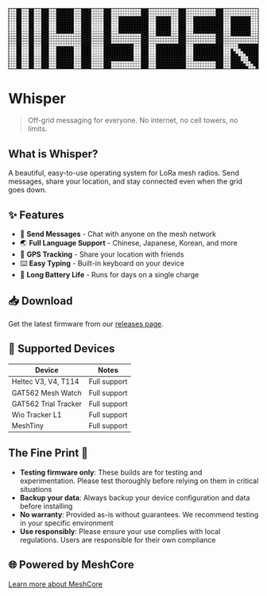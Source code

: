 <div align="center">
  <img src="assets/whisper.png" alt="Whisper">
</div>

# Whisper

> Off-grid messaging for everyone. No internet, no cell towers, no limits.

## What is Whisper?

A beautiful, easy-to-use operating system for LoRa mesh radios. Send messages, share your location, and stay connected even when the grid goes down.

## ✨ Features

- 📱 **Send Messages** - Chat with anyone on the mesh network
- 🌏 **Full Language Support** - Chinese, Japanese, Korean, and more
- 📍 **GPS Tracking** - Share your location with friends
- ⌨️ **Easy Typing** - Built-in keyboard on your device
- 🔋 **Long Battery Life** - Runs for days on a single charge

## 📥 Download

Get the latest firmware from our [releases page](https://github.com/csrutil/whisper-dev/releases).

## 📱 Supported Devices

| Device | Notes |
|--------|-------|
| Heltec V3, V4, T114 | Full support |
| GAT562 Mesh Watch | Full support |
| GAT562 Trial Tracker | Full support |
| Wio Tracker L1 | Full support |
| MeshTiny | Full support |

## The Fine Print 📝

- **Testing firmware only**: These builds are for testing and experimentation. Please test thoroughly before relying on them in critical situations
- **Backup your data**: Always backup your device configuration and data before installing
- **No warranty**: Provided as-is without guarantees. We recommend testing in your specific environment
- **Use responsibly**: Please ensure your use complies with local regulations. Users are responsible for their own compliance

## 🌐 Powered by MeshCore

[Learn more about MeshCore](https://github.com/meshcore-dev/MeshCore)
